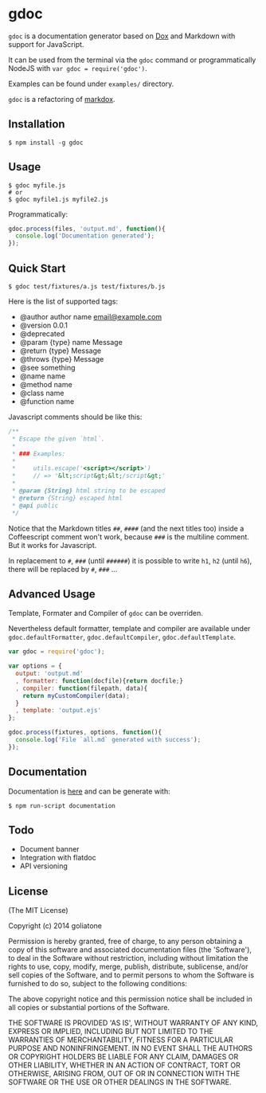 gdoc
========

`gdoc` is a documentation generator based on [Dox](https://github.com/visionmedia/dox) and Markdown with support for JavaScript.

It can be used from the terminal via the `gdoc` command or programmatically  NodeJS with `var gdoc = require('gdoc')`.

Examples can be found under `examples/` directory.

`gdoc` is a refactoring of [markdox][mdox].

[mdox]: https://github.com/cbou/markdox

Installation
---

    $ npm install -g gdoc

Usage
---

```terminal
$ gdoc myfile.js
# or
$ gdoc myfile1.js myfile2.js
```

Programmatically:

```javascript
gdoc.process(files, 'output.md', function(){
  console.log('Documentation generated');
});
```

<!--or with the [gulp plugin](https://github.com/gberger/gulp-markdox) -->

Quick Start
---
  
    $ gdoc test/fixtures/a.js test/fixtures/b.js

Here is the list of supported tags:

 * @author author name <email@example.com>
 * @version 0.0.1
 * @deprecated
 * @param {type} name Message
 * @return {type} Message
 * @throws {type} Message
 * @see something
 * @name name
 * @method name
 * @class name
 * @function name

Javascript comments should be like this:

```javascript
/**
 * Escape the given `html`.
 *
 * ### Examples:
 *
 *     utils.escape('<script></script>')
 *     // => '&lt;script&gt;&lt;/script&gt;'
 *
 * @param {String} html string to be escaped
 * @return {String} escaped html
 * @api public
 */
```


Notice that the Markdown titles `##`, `####` (and the next titles too) inside a Coffeescript comment won't work, because `###`  is the multiline comment. But it works for Javascript.

In replacement to `#`, `###` (until `######`) it is possible to write `h1`, `h2` (until `h6`), there will be replaced by `#`, `###` ...

<!--More examples can be found in [examples/fixtures/](https://github.com/cbou/markdox/tree/master/examples/fixtures) and the results are in [examples/docs](https://github.com/cbou/markdox/tree/master/examples/docs). -->

Advanced Usage
---

Template, Formater and Compiler of `gdoc` can be overriden.

Nevertheless default formatter, template and compiler are available under `gdoc.defaultFormatter`, `gdoc.defaultCompiler`, `gdoc.defaultTemplate`.

```javascript
var gdoc = require('gdoc');

var options = {
  output: 'output.md'
  , formatter: function(docfile){return docfile;}
  , compiler: function(filepath, data){
    return myCustomCompiler(data);
  }
  , template: 'output.ejs'
};

gdoc.process(fixtures, options, function(){
  console.log('File `all.md` generated with success');
});
```

Documentation
---

Documentation is [here](https://github.com/goliatone/gdoc/blob/master/doc/api.md) and can be generate with:

    $ npm run-script documentation

Todo
---
- Document banner
- Integration with flatdoc
- API versioning


License
--------

(The MIT License)

Copyright (c) 2014 goliatone

Permission is hereby granted, free of charge, to any person obtaining a copy of this software and associated documentation files (the 'Software'), to deal in the Software without restriction, including without limitation the rights to use, copy, modify, merge, publish, distribute, sublicense, and/or sell copies of the Software, and to permit persons to whom the Software is furnished to do so, subject to the following conditions:

The above copyright notice and this permission notice shall be included in all copies or substantial portions of the Software.

THE SOFTWARE IS PROVIDED 'AS IS', WITHOUT WARRANTY OF ANY KIND, EXPRESS OR IMPLIED, INCLUDING BUT NOT LIMITED TO THE WARRANTIES OF MERCHANTABILITY, FITNESS FOR A PARTICULAR PURPOSE AND NONINFRINGEMENT. IN NO EVENT SHALL THE AUTHORS OR COPYRIGHT HOLDERS BE LIABLE FOR ANY CLAIM, DAMAGES OR OTHER LIABILITY, WHETHER IN AN ACTION OF CONTRACT, TORT OR OTHERWISE, ARISING FROM, OUT OF OR IN CONNECTION WITH THE SOFTWARE OR THE USE OR OTHER DEALINGS IN THE SOFTWARE.